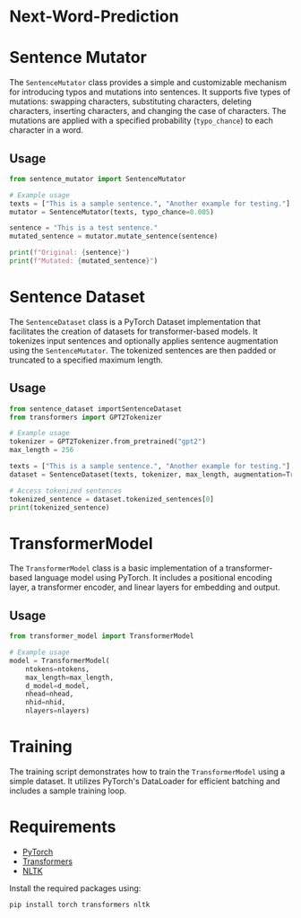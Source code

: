 # Next-Word-Prediction

# Sentence Mutator

The `SentenceMutator` class provides a simple and customizable mechanism for introducing typos and mutations into sentences. It supports five types of mutations: swapping characters, substituting characters, deleting characters, inserting characters, and changing the case of characters. The mutations are applied with a specified probability (`typo_chance`) to each character in a word.

## Usage

```python
from sentence_mutator import SentenceMutator

# Example usage
texts = ["This is a sample sentence.", "Another example for testing."]
mutator = SentenceMutator(texts, typo_chance=0.005)

sentence = "This is a test sentence."
mutated_sentence = mutator.mutate_sentence(sentence)

print(f"Original: {sentence}")
print(f"Mutated: {mutated_sentence}")
```

# Sentence Dataset

The `SentenceDataset` class is a PyTorch Dataset implementation that facilitates the creation of datasets for transformer-based models. It tokenizes input sentences and optionally applies sentence augmentation using the `SentenceMutator`. The tokenized sentences are then padded or truncated to a specified maximum length.

## Usage

```python
from sentence_dataset importSentenceDataset
from transformers import GPT2Tokenizer

# Example usage
tokenizer = GPT2Tokenizer.from_pretrained("gpt2")
max_length = 256

texts = ["This is a sample sentence.", "Another example for testing."]
dataset = SentenceDataset(texts, tokenizer, max_length, augmentation=True, typo_chance=0.005)

# Access tokenized sentences
tokenized_sentence = dataset.tokenized_sentences[0]
print(tokenized_sentence)
```

# TransformerModel

The `TransformerModel` class is a basic implementation of a transformer-based language model using PyTorch. It includes a positional encoding layer, a transformer encoder, and linear layers for embedding and output.

## Usage

```python
from transformer_model import TransformerModel

# Example usage
model = TransformerModel(
    ntokens=ntokens, 
    max_length=max_length, 
    d_model=d_model, 
    nhead=nhead, 
    nhid=nhid, 
    nlayers=nlayers)
```

# Training

The training script demonstrates how to train the `TransformerModel` using a simple dataset. It utilizes PyTorch's DataLoader for efficient batching and includes a sample training loop.

# Requirements
- [PyTorch](https://pytorch.org/)
- [Transformers](https://github.com/huggingface/transformers)
- [NLTK](https://www.nltk.org/)

Install the required packages using:
```bash
pip install torch transformers nltk
```